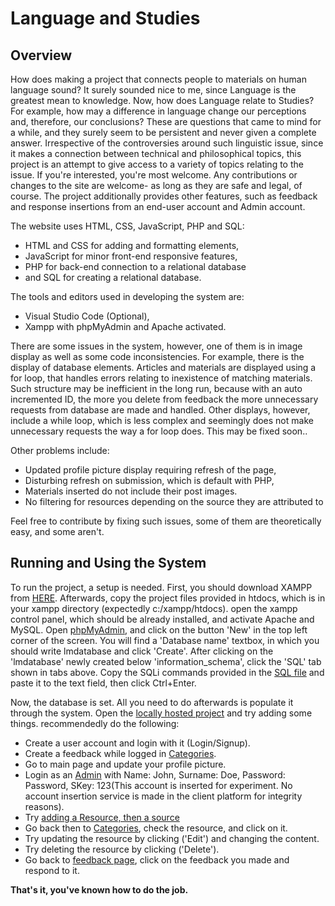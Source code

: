 <h1>Language and Studies</h1>

<h2>Overview</h2>

How does making a project that connects people to materials on human language sound? It surely sounded nice to me, since Language is the greatest mean to knowledge. Now, how does Language relate to Studies? For example, how may a difference in language change our perceptions and, therefore, our conclusions? These are questions that came to mind for a while, and they surely seem to be persistent and never given a complete answer. Irrespective of the controversies around such linguistic issue, since it makes a connection between technical and philosophical topics, this project is an attempt to give access to a variety of topics relating to the issue. If you're interested, you're most welcome. Any contributions or changes to the site are welcome- as long as they are safe and legal, of course. The project additionally provides other features, such as feedback and response insertions from an end-user account and Admin account.

The website uses HTML, CSS, JavaScript, PHP and SQL:  
- HTML and CSS for adding and formatting elements,  
- JavaScript for minor front-end responsive features,  
- PHP for back-end connection to a relational database  
- and SQL for creating a relational database.

The tools and editors used in developing the system are:  
- Visual Studio Code (Optional),  
- Xampp with phpMyAdmin and Apache activated.

There are some issues in the system, however, one of them is in image display as well as some code inconsistencies. For example, there is the display of database elements. Articles and materials are displayed using a for loop, that handles errors relating to inexistence of matching materials. Such structure may be inefficient in the long run, because with an auto incremented ID, the more you delete from feedback the more unnecessary requests from database are made and handled. Other displays, however, include a while loop, which is less complex and seemingly does not make unnecessary requests the way a for loop does. This may be fixed soon..

Other problems include:  
- Updated profile picture display requiring refresh of the page,  
- Disturbing refresh on submission, which is default with PHP,  
- Materials inserted do not include their post images.  
- No filtering for resources depending on the source they are attributed to

Feel free to contribute by fixing such issues, some of them are theoretically easy, and some aren't.

<h2>Running and Using the System</h2>

To run the project, a setup is needed. First, you should download XAMPP from [HERE](https://www.apachefriends.org/). Afterwards, copy the project files provided in htdocs, which is in your xampp directory (expectedly c:/xampp/htdocs). open the xampp control panel, which should be already installed, and activate Apache and MySQL. Open [phpMyAdmin](Localhost:/phpmyadmin/index.php), and click on the button 'New' in the top left corner of the screen. You will find a 'Database name' textbox, in which you should write lmdatabase and click 'Create'. After clicking on the 'lmdatabase' newly created below 'information_schema', click the 'SQL' tab shown in tabs above. Copy the SQLi commands provided in the [SQL file](sql.txt) and paste it to the text field, then click Ctrl+Enter.

Now, the database is set. All you need to do afterwards is populate it through the system. Open the [locally hosted project](Main%20Page.php) and try adding some things. recommendedly do the following:  
- Create a user account and login with it (Login/Signup).  
- Create a feedback while logged in [Categories](Categories.php).  
- Go to main page and update your profile picture.  
- Login as an [Admin](Admin%20Login.php) with Name: John, Surname: Doe, Password: Password, SKey: 123(This account is inserted for experiment. No account insertion service is made in the client platform for integrity reasons).  
- Try [adding a Resource, then a source](AddResource.php)  
- Go back then to [Categories](Categories.php), check the resource, and click on it.
- Try updating the resource by clicking ('Edit') and changing the content.  
- Try deleting the resource by clicking ('Delete').
- Go back to [feedback page](Feedbacks.php), click on the feedback you made and respond to it.

**That's it, you've known how to do the job.**

